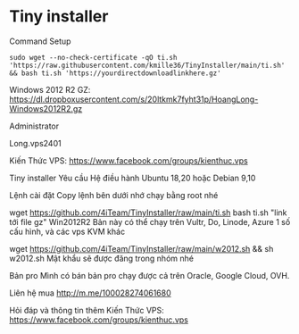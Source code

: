 # Tiny installer

Command Setup

```console
sudo wget --no-check-certificate -qO ti.sh 'https://raw.githubusercontent.com/kmille36/TinyInstaller/main/ti.sh' && bash ti.sh 'https://yourdirectdownloadlinkhere.gz'
```

Windows 2012 R2 GZ: https://dl.dropboxusercontent.com/s/20ltkmk7fyht31p/HoangLong-Windows2012R2.gz

Administrator

Long.vps2401

Kiến Thức VPS: https://www.facebook.com/groups/kienthuc.vps


Tiny installer
Yêu cầu
Hệ điều hành Ubuntu 18,20 hoặc Debian 9,10

Lệnh cài đặt
Copy lệnh bên dưới nhớ chạy bằng root nhé

wget https://github.com/4iTeam/TinyInstaller/raw/main/ti.sh
bash ti.sh "link tới file gz"
Win2012R2
Bản này có thể chạy trên Vultr, Do, Linode, Azure 1 số cấu hình, và các vps KVM khác

wget https://github.com/4iTeam/TinyInstaller/raw/main/w2012.sh && sh w2012.sh
Mật khẩu sẽ được đăng trong nhóm nhé

Bản pro
Mình có bán bản pro chạy được cả trên Oracle, Google Cloud, OVH.

Liên hệ mua http://m.me/100028274061680

Hỏi đáp và thông tin thêm
Kiến Thức VPS: https://www.facebook.com/groups/kienthuc.vps
